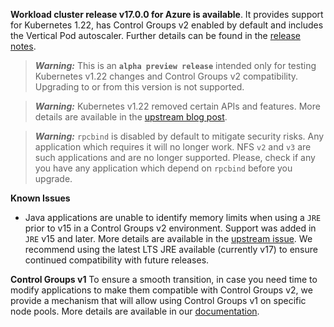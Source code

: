 **Workload cluster release v17.0.0 for Azure is available**. It provides support for Kubernetes 1.22, has Control Groups v2 enabled by default and includes the Vertical Pod autoscaler. Further details can be found in the [release notes](https://docs.giantswarm.io/changes/workload-cluster-releases-azure/releases/azure-v17.0.0/).

> **_Warning:_** This is an **`alpha preview release`** intended only for testing Kubernetes v1.22 changes and Control Groups v2 compatibility. Upgrading to or from this version is not supported.

> **_Warning:_** Kubernetes v1.22 removed certain APIs and features. More details are available in the [upstream blog post](https://kubernetes.io/blog/2021/07/14/upcoming-changes-in-kubernetes-1-22/).

> **_Warning:_** `rpcbind` is disabled by default to mitigate security risks. Any application which requires it will no longer work. NFS `v2` and `v3` are such applications and are no longer supported. Please, check if any you have any application which depend on `rpcbind` before you upgrade.

**Known Issues**
- Java applications are unable to identify memory limits when using a `JRE` prior to v15 in a Control Groups v2 environment. Support was added in `JRE` v15 and later. More details are available in the [upstream issue](https://bugs.openjdk.java.net/browse/JDK-8230305). We recommend using the latest LTS JRE available (currently v17) to ensure continued compatibility with future releases.

**Control Groups v1**
To ensure a smooth transition, in case you need time to modify applications to make them compatible with Control Groups v2, we provide a mechanism that will allow using Control Groups v1 on specific node pools. More details are available in our [documentation](https://docs.giantswarm.io/advanced/forcing-cgroupsv1/).
